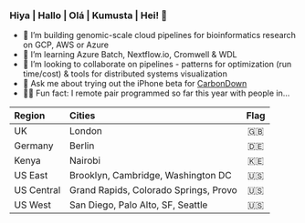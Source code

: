 ### Hiya | Hallo | Olá | Kumusta | Hei! 👋

- 🔭  I’m building genomic-scale cloud pipelines for bioinformatics research on GCP, AWS or Azure
- 🌱  I’m learning Azure Batch, Nextflow.io, Cromwell & WDL
- 👯  I’m looking to collaborate on pipelines - patterns for optimization (run time/cost) & tools for distributed systems visualization
- 🌲  Ask me about trying out the iPhone beta for [CarbonDown](https://www.carbondownapp.com/)
- 👩‍💻  Fun fact: I remote pair programmed so far this year with people in...
  
| Region   |      Cities      |  Flag |
|:----------|:-------------|:------:|
| UK |  London |🇬🇧 |
| Germany |  Berlin |🇩🇪 |
| Kenya |  Nairobi |🇰🇪|
| US East |    Brooklyn, Cambridge, Washington DC   |  🇺🇸 |
| US Central |  Grand Rapids, Colorado Springs,  Provo |🇺🇸 |
| US West |  San Diego, Palo Alto, SF, Seattle |🇺🇸 |

